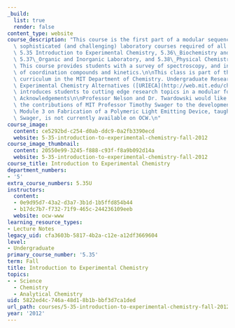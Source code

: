 ```yaml
---
_build:
  list: true
  render: false
content_type: website
course_description: "This course is the first part of a modular sequence of increasingly\
  \ sophisticated (and challenging) laboratory courses required of all Chemistry majors:\
  \ 5.35 Introduction to Experimental Chemistry, 5.36\_Biochemistry and Organic Laboratory,\
  \ 5.37\_Organic and Inorganic Laboratory, and 5.38\_Physical Chemistry Laboratory.\
  \ This course provides students with a survey of spectroscopy, and introduces synthesis\
  \ of coordination compounds and kinetics.\n\nThis class is part of the new laboratory\
  \ curriculum in the MIT Department of Chemistry. Undergraduate Research-Inspired\
  \ Experimental Chemistry Alternatives ([URIECA](http://web.mit.edu/chemistry/www/academic/urieca.html))\
  \ introduces students to cutting edge research topics in a modular format.\n\n#####\
  \ Acknowledgements\n\nProfessor Nelson and Dr. Twardowski would like to acknowledge\
  \ the contributions of MIT Professor Timothy Swager to the development of this course.\
  \ Module 3 on Fabrication of a Polymeric Light Emitting Device, taught by Timothy\
  \ Swager, is not currently available on OCW.\n"
course_image:
  content: ce5292bd-c254-d0ab-ddc9-0a2fb3390ecd
  website: 5-35-introduction-to-experimental-chemistry-fall-2012
course_image_thumbnail:
  content: 20550e99-3245-f888-c93f-f8a9b092d14a
  website: 5-35-introduction-to-experimental-chemistry-fall-2012
course_title: Introduction to Experimental Chemistry
department_numbers:
- '5'
extra_course_numbers: 5.35U
instructors:
  content:
  - 0e9d95d7-43a2-d3a7-3b1d-1b5ffd854b44
  - b17dc7b7-f732-71f9-465c-244236109eeb
  website: ocw-www
learning_resource_types:
- Lecture Notes
legacy_uid: cfa3603b-5817-4b2a-c12e-a12df3669604
level:
- Undergraduate
primary_course_number: '5.35'
term: Fall
title: Introduction to Experimental Chemistry
topics:
- - Science
  - Chemistry
  - Analytical Chemistry
uid: 5822ed4c-746a-48d1-8b1b-bbf3d7ca1ded
url_path: courses/5-35-introduction-to-experimental-chemistry-fall-2012
year: '2012'
---
```

